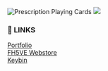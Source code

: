 ![Prescription Playing Cards](https://i.imgur.com/QF8wFG5.png)
![](https://komarev.com/ghpvc/?username=felixha00&color=blue)
### 🔗 LINKS  

[Portfolio](https://felixha00.github.io/)  
[FH5VE Webstore](https://fh5ve.square.site/)  
[Keybin](https://keybin.herokuapp.com/)


<!--
**felixha00/felixha00** is a ✨ _special_ ✨ repository because its `README.md` (this file) appears on your GitHub profile.

Here are some ideas to get you started:

- 🔭 I’m currently working on ...
- 🌱 I’m currently learning ...
- 👯 I’m looking to collaborate on ...
- 🤔 I’m looking for help with ...
- 💬 Ask me about ...
- 📫 How to reach me: ...
- 😄 Pronouns: ...
- ⚡ Fun fact: ...
-->
